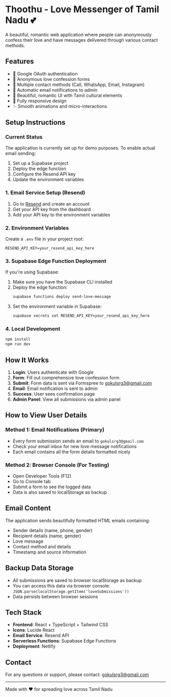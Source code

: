 # Thoothu - Love Messenger of Tamil Nadu 💕

A beautiful, romantic web application where people can anonymously confess their love and have messages delivered through various contact methods.

## Features

- 🔐 Google OAuth authentication
- 💌 Anonymous love confession forms
- 📱 Multiple contact methods (Call, WhatsApp, Email, Instagram)
- 📧 Automatic email notifications to admin
- 🎨 Beautiful, romantic UI with Tamil cultural elements
- 📱 Fully responsive design
- ✨ Smooth animations and micro-interactions

## Setup Instructions

### Current Status

The application is currently set up for demo purposes. To enable actual email sending:

1. Set up a Supabase project
2. Deploy the edge function
3. Configure the Resend API key
4. Update the environment variables

### 1. Email Service Setup (Resend)

1. Go to [Resend](https://resend.com) and create an account
2. Get your API key from the dashboard
3. Add your API key to the environment variables

### 2. Environment Variables

Create a `.env` file in your project root:

```env
RESEND_API_KEY=your_resend_api_key_here
```

### 3. Supabase Edge Function Deployment

If you're using Supabase:

1. Make sure you have the Supabase CLI installed
2. Deploy the edge function:
   ```bash
   supabase functions deploy send-love-message
   ```
3. Set the environment variable in Supabase:
   ```bash
   supabase secrets set RESEND_API_KEY=your_resend_api_key_here
   ```

### 4. Local Development

```bash
npm install
npm run dev
```

## How It Works

1. **Login**: Users authenticate with Google
2. **Form**: Fill out comprehensive love confession form
3. **Submit**: Form data is sent via Formspree to gokulsrg3@gmail.com
4. **Email**: Email notification is sent to admin
5. **Success**: User sees confirmation page
6. **Admin Panel**: View all submissions via admin panel

## How to View User Details

### Method 1: Email Notifications (Primary)
- Every form submission sends an email to `gokulsrg3@gmail.com`
- Check your email inbox for new love message notifications
- Each email contains all the form details formatted nicely

### Method 2: Browser Console (For Testing)
- Open Developer Tools (F12)
- Go to Console tab
- Submit a form to see the logged data
- Data is also saved to localStorage as backup

## Email Content

The application sends beautifully formatted HTML emails containing:
- Sender details (name, phone, gender)
- Recipient details (name, gender)
- Love message
- Contact method and details
- Timestamp and source information

## Backup Data Storage

- All submissions are saved to browser localStorage as backup
- You can access this data via browser console: `JSON.parse(localStorage.getItem('loveSubmissions'))`
- Data persists between browser sessions

## Tech Stack

- **Frontend**: React + TypeScript + Tailwind CSS
- **Icons**: Lucide React
- **Email Service**: Resend API
- **Serverless Functions**: Supabase Edge Functions
- **Deployment**: Netlify

## Contact

For any questions or support, please contact: gokulsrg3@gmail.com

---

Made with ❤️ for spreading love across Tamil Nadu